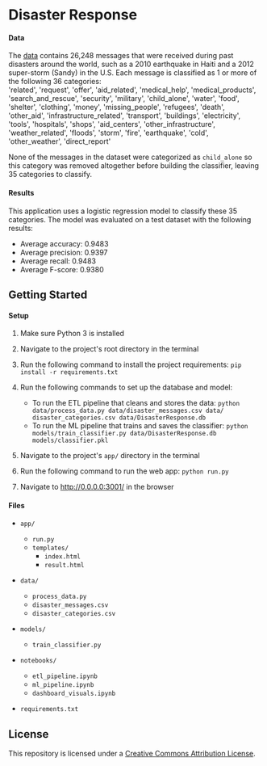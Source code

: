 # Disaster Response


#### Data
The [data](https://appen.com/datasets/combined-disaster-response-data/) contains 26,248 messages that were received during past disasters around the world, such as a 2010 earthquake in Haiti and a 2012 super-storm (Sandy) in the U.S.
Each message is classified as 1 or more of the following 36 categories: <br />
'related', 'request', 'offer', 'aid_related', 'medical_help', 'medical_products', 'search_and_rescue', 'security', 'military', 'child_alone', 'water', 'food', 'shelter', 'clothing', 'money', 'missing_people', 'refugees', 'death', 'other_aid', 'infrastructure_related', 'transport', 'buildings', 'electricity', 'tools', 'hospitals', 'shops', 'aid_centers', 'other_infrastructure', 'weather_related', 'floods', 'storm', 'fire', 'earthquake', 'cold', 'other_weather', 'direct_report'

None of the messages in the dataset were categorized as `child_alone` so this category was removed altogether before building the classifier, leaving 35 categories to classify.

#### Results

This application uses a logistic regression model to classify these 35 categories.
The model was evaluated on a test dataset with the following results:

- Average accuracy: 0.9483 <br />
- Average precision: 0.9397 <br />
- Average recall: 0.9483 <br />
- Average F-score: 0.9380

## Getting Started

#### Setup

1. Make sure Python 3 is installed

2. Navigate to the project's root directory in the terminal

3. Run the following command to install the project requirements:
    `pip install -r requirements.txt`

4. Run the following commands to set up the database and model:

    - To run the ETL pipeline that cleans and stores the data:
        `python data/process_data.py data/disaster_messages.csv data/
        disaster_categories.csv data/DisasterResponse.db`
    - To run the ML pipeline that trains and saves the classifier:
        `python models/train_classifier.py data/DisasterResponse.db models/classifier.pkl`

5. Navigate to the project's `app/` directory in the terminal

6. Run the following command to run the web app:
    `python run.py`

7. Navigate to http://0.0.0.0:3001/ in the browser

#### Files

- `app/`
    - `run.py`
    - `templates/`
        - `index.html`
        - `result.html`
        
- `data/`
    - `process_data.py`
    - `disaster_messages.csv`
    - `disaster_categories.csv`

- `models/`
    - `train_classifier.py`
    
- `notebooks/`
    - `etl_pipeline.ipynb`
    - `ml_pipeline.ipynb`
    - `dashboard_visuals.ipynb`
    
- `requirements.txt`


## License
This repository is licensed under a [Creative Commons Attribution License](https://creativecommons.org/licenses/by/4.0/).